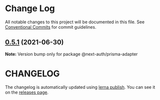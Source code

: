 # Change Log

All notable changes to this project will be documented in this file.
See [Conventional Commits](https://conventionalcommits.org) for commit guidelines.

## [0.5.1](https://github.com/nextauthjs/adapters/compare/@next-auth/prisma-adapter@0.5.0...@next-auth/prisma-adapter@0.5.1) (2021-06-30)

**Note:** Version bump only for package @next-auth/prisma-adapter

# CHANGELOG

The changelog is automatically updated using
[lerna publish](https://github.com/lerna/lerna/blob/main/commands/version/README.md#--create-release-type). You
can see it on the [releases page](../../../../releases).
